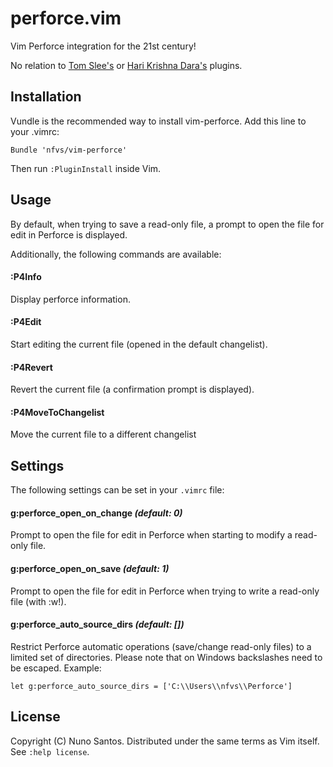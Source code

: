 # perforce.vim

Vim Perforce integration for the 21st century!

No relation to [Tom Slee's](http://www.vim.org/scripts/script.php?script_id=167) or [Hari Krishna Dara's](http://vim.sourceforge.net/scripts/script.php?script_id=240) plugins.


## Installation

Vundle is the recommended way to install vim-perforce. Add this line to your .vimrc:

    Bundle 'nfvs/vim-perforce'

Then run `:PluginInstall` inside Vim.


## Usage

By default, when trying to save a read-only file, a prompt to open the file for edit in Perforce is displayed.

Additionally, the following commands are available:

#### :P4Info
Display perforce information.

#### :P4Edit
Start editing the current file (opened in the default changelist).

#### :P4Revert
Revert the current file (a confirmation prompt is displayed).

#### :P4MoveToChangelist
Move the current file to a different changelist


## Settings

The following settings can be set in your `.vimrc` file:

#### g:perforce\_open\_on\_change _(default: 0)_
Prompt to open the file for edit in Perforce when starting to modify a read-only file.

#### g:perforce\_open\_on\_save _(default: 1)_
Prompt to open the file for edit in Perforce when trying to write a read-only file (with :w!).

#### g:perforce\_auto\_source\_dirs _(default: [])_
Restrict Perforce automatic operations (save/change read-only files) to a limited set of directories. Please note that on Windows backslashes need to be escaped. Example:

`let g:perforce_auto_source_dirs = ['C:\\Users\\nfvs\\Perforce']`


## License

Copyright (C) Nuno Santos. Distributed under the same terms as Vim itself. See `:help license`.
